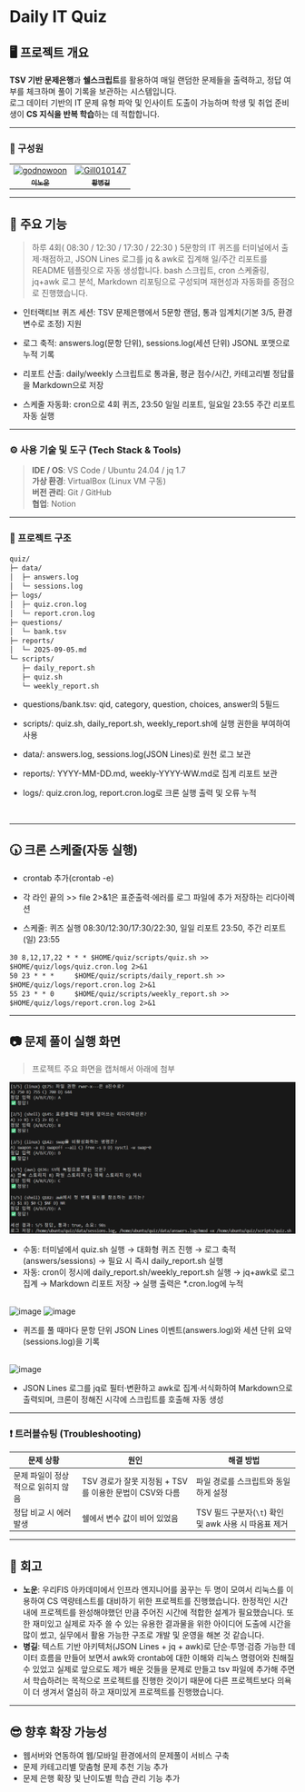 # Daily IT Quiz

## 🖥️ 프로젝트 개요
**TSV 기반 문제은행**과 **쉘스크립트**를 활용하여 매일 랜덤한 문제들을 출력하고, 정답 여부를 체크하며 풀이 기록을 보관하는 시스템입니다. <br> 로그 데이터 기반의 IT 문제 유형 파악 및 인사이트 도출이 가능하며 학생 및 취업 준비생이 **CS 지식을 반복 학습**하는 데 적합합니다.

---

### 👥 구성원
<table>
  <tr>
    <td align="center">
       <a href="https://github.com/GodNowoon">
        <img src="https://github.com/GodNowoon.png" width="100px;" alt="godnowoon"/><br />
        <sub><b>이노운</b></sub>
      </a>
    </td>
    <td align="center">
      <a href="https://github.com/Gill010147">
        <img src="https://github.com/Gill010147.png" width="100px;" alt="Gill010147"/><br />
        <sub><b>황병길</b></sub>
      </a>
    </td>
  </tr>
</table>

---

## 📝 주요 기능

> 하루 4회( 08:30 / 12:30 / 17:30 / 22:30 ) 5문항의 IT 퀴즈를 터미널에서 출제·채점하고, JSON Lines 로그를 jq & awk로 집계해 일/주간 리포트를 README 템플릿으로 자동 생성합니다.
> bash 스크립트, cron 스케줄링, jq+awk 로그 분석, Markdown 리포팅으로 구성되며 재현성과 자동화를 중점으로 진행했습니다.

- 인터랙티브 퀴즈 세션: TSV 문제은행에서 5문항 랜덤, 통과 임계치(기본 3/5, 환경변수로 조정) 지원

- 로그 축적: answers.log(문항 단위), sessions.log(세션 단위) JSONL 포맷으로 누적 기록

- 리포트 산출: daily/weekly 스크립트로 통과율, 평균 점수/시간, 카테고리별 정답률을 Markdown으로 저장

- 스케줄 자동화: cron으로 4회 퀴즈, 23:50 일일 리포트, 일요일 23:55 주간 리포트 자동 실행

---

### ⚙ 사용 기술 및 도구 (Tech Stack & Tools)

> **IDE / OS**: VS Code / Ubuntu 24.04 / jq 1.7 <br>
> **가상 환경**: VirtualBox (Linux VM 구동) <br>
> **버전 관리**: Git / GitHub <br>
> **협업**: Notion <br>

---

### 📂 프로젝트 구조

```
quiz/
├─ data/
│  ├─ answers.log
│  └─ sessions.log
├─ logs/
│  ├─ quiz.cron.log
│  └─ report.cron.log
├─ questions/
│  └─ bank.tsv
├─ reports/
│  └─ 2025-09-05.md
└─ scripts/
   ├─ daily_report.sh
   ├─ quiz.sh
   └─ weekly_report.sh
```

- questions/bank.tsv: qid, category, question, choices, answer의 5필드

- scripts/: quiz.sh, daily_report.sh, weekly_report.sh에 실행 권한을 부여하여 사용

- data/: answers.log, sessions.log(JSON Lines)로 원천 로그 보관

- reports/: YYYY-MM-DD.md, weekly-YYYY-WW.md로 집계 리포트 보관

- logs/: quiz.cron.log, report.cron.log로 크론 실행 출력 및 오류 누적

<br>

---

## 🕠 크론 스케줄(자동 실행)
- crontab 추가(crontab -e)

- 각 라인 끝의 >> file 2>&1은 표준출력·에러를 로그 파일에 추가 저장하는 리다이렉션

- 스케줄: 퀴즈 실행 08:30/12:30/17:30/22:30, 일일 리포트 23:50, 주간 리포트(일) 23:55

```
30 8,12,17,22 * * * $HOME/quiz/scripts/quiz.sh >> $HOME/quiz/logs/quiz.cron.log 2>&1
50 23 * * *     $HOME/quiz/scripts/daily_report.sh >> $HOME/quiz/logs/report.cron.log 2>&1
55 23 * * 0     $HOME/quiz/scripts/weekly_report.sh >> $HOME/quiz/logs/report.cron.log 2>&1
```

---

## 📷 문제 풀이 실행 화면

> 프로젝트 주요 화면을 캡처해서 아래에 첨부

![screenshot](./itquiz.png)
- 수동: 터미널에서 quiz.sh 실행 → 대화형 퀴즈 진행 → 로그 축적(answers/sessions) → 필요 시 즉시 daily_report.sh 실행
- 자동: cron이 정시에 daily_report.sh/weekly_report.sh 실행 → jq+awk로 로그 집계 → Markdown 리포트 저장 → 실행 출력은 *.cron.log에 누적
  
<br>

<img width="1231" height="140" alt="image" src="https://github.com/user-attachments/assets/8acf9851-5dfa-4ac2-b2fd-cb983bfa8417" />
<img width="1229" height="146" alt="image" src="https://github.com/user-attachments/assets/1d6b1cb9-9827-417a-9f4d-f6dcf56bfc3f" />

- 퀴즈를 풀 때마다 문항 단위 JSON Lines 이벤트(answers.log)와 세션 단위 요약(sessions.log)을 기록

<br>

<img width="961" height="475" alt="image" src="https://github.com/user-attachments/assets/935c9a67-069a-4d29-8ef9-be27c0b598c1" />

- JSON Lines 로그를 jq로 필터·변환하고 awk로 집계·서식화하여 Markdown으로 출력되며, 크론이 정해진 시각에 스크립트를 호출해 자동 생성

---

### ❗ 트러블슈팅 (Troubleshooting)

| 문제 상황 | 원인 | 해결 방법 |
|-----------|------|-----------|
| 문제 파일이 정상적으로 읽히지 않음 | TSV 경로가 잘못 지정됨 + TSV를 이용한 문법이 CSV와 다름 | 파일 경로를 스크립트와 동일하게 설정 |
| 정답 비교 시 에러 발생 | 쉘에서 변수 값이 비어 있었음 | TSV 필드 구분자(`\t`) 확인 및 awk 사용 시 따옴표 제거 |

---

## 🧠 회고

- **노운**: 우리FIS 아카데미에서 인프라 엔지니어를 꿈꾸는 두 명이 모여서 리눅스를 이용하여 CS 역량테스트를 대비하기 위한 프로젝트를 진행했습니다. 한정적인 시간 내에 프로젝트를 완성해야했던 만큼 주어진 시간에 적합한 설계가 필요했습니다. 또한 재미있고 실제로 자주 쓸 수 있는 유용한 결과물을 위한 아이디어 도출에 시간을 많이 썼고, 실무에서 활용 가능한 구조로 개발 및 운영을 해본 것 같습니다.
- **병길**: 텍스트 기반 아키텍처(JSON Lines + jq + awk)로 단순·투명·검증 가능한 데이터 흐름을 만들어 보면서 awk와 crontab에 대한 이해와 리눅스 명령어와 친해질 수 있었고 실제로 앞으로도 제가 배운 것들을 문제로 만들고 tsv 파일에 추가해 주면서 학습하려는 목적으로 프로젝트를 진행한 것이기 때문에 다른 프로젝트보다 의욕이 더 생겨서 열심히 하고 재미있게 프로젝트를 진행했습니다. 

---

## 😎 향후 확장 가능성

- 웹서버와 연동하여 웹/모바일 환경에서의 문제풀이 서비스 구축  
- 문제 카테고리별 맞춤형 문제 추천 기능 추가  
- 문제 은행 확장 및 난이도별 학습 관리 기능 추가
